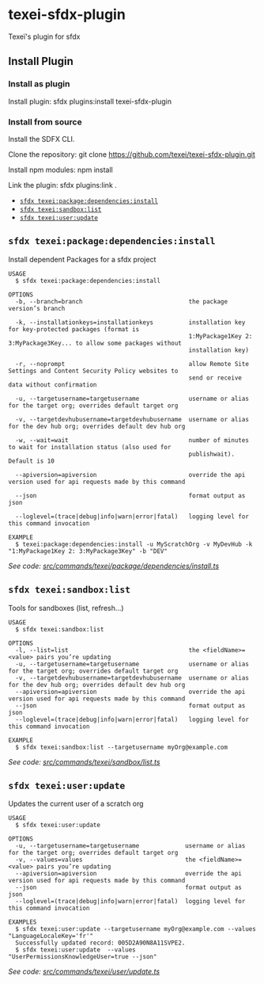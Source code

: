 texei-sfdx-plugin
=================

Texeï&#39;s plugin for sfdx

## Install Plugin

### Install as plugin

Install plugin: sfdx plugins:install texei-sfdx-plugin

### Install from source

Install the SDFX CLI.

Clone the repository: git clone https://github.com/texei/texei-sfdx-plugin.git

Install npm modules: npm install

Link the plugin: sfdx plugins:link .

<!-- commands -->
* [`sfdx texei:package:dependencies:install`](#sfdx-texeipackagedependenciesinstall)
* [`sfdx texei:sandbox:list`](#sfdx-texeisandboxlist)
* [`sfdx texei:user:update`](#sfdx-texeiuserupdate)

## `sfdx texei:package:dependencies:install`

Install dependent Packages for a sfdx project

```
USAGE
  $ sfdx texei:package:dependencies:install

OPTIONS
  -b, --branch=branch                              the package version’s branch

  -k, --installationkeys=installationkeys          installation key for key-protected packages (format is
                                                   1:MyPackage1Key 2: 3:MyPackage3Key... to allow some packages without
                                                   installation key)

  -r, --noprompt                                   allow Remote Site Settings and Content Security Policy websites to
                                                   send or receive data without confirmation

  -u, --targetusername=targetusername              username or alias for the target org; overrides default target org

  -v, --targetdevhubusername=targetdevhubusername  username or alias for the dev hub org; overrides default dev hub org

  -w, --wait=wait                                  number of minutes to wait for installation status (also used for
                                                   publishwait). Default is 10

  --apiversion=apiversion                          override the api version used for api requests made by this command

  --json                                           format output as json

  --loglevel=(trace|debug|info|warn|error|fatal)   logging level for this command invocation

EXAMPLE
  $ texei:package:dependencies:install -u MyScratchOrg -v MyDevHub -k "1:MyPackage1Key 2: 3:MyPackage3Key" -b "DEV"
```

_See code: [src/commands/texei/package/dependencies/install.ts](https://github.com/texei/texei-sfdx-plugin/blob/v0.0.4/src/commands/texei/package/dependencies/install.ts)_

## `sfdx texei:sandbox:list`

Tools for sandboxes (list, refresh...)

```
USAGE
  $ sfdx texei:sandbox:list

OPTIONS
  -l, --list=list                                  the <fieldName>=<value> pairs you’re updating
  -u, --targetusername=targetusername              username or alias for the target org; overrides default target org
  -v, --targetdevhubusername=targetdevhubusername  username or alias for the dev hub org; overrides default dev hub org
  --apiversion=apiversion                          override the api version used for api requests made by this command
  --json                                           format output as json
  --loglevel=(trace|debug|info|warn|error|fatal)   logging level for this command invocation

EXAMPLE
  $ sfdx texei:sandbox:list --targetusername myOrg@example.com
```

_See code: [src/commands/texei/sandbox/list.ts](https://github.com/texei/texei-sfdx-plugin/blob/v0.0.4/src/commands/texei/sandbox/list.ts)_

## `sfdx texei:user:update`

Updates the current user of a scratch org

```
USAGE
  $ sfdx texei:user:update

OPTIONS
  -u, --targetusername=targetusername             username or alias for the target org; overrides default target org
  -v, --values=values                             the <fieldName>=<value> pairs you’re updating
  --apiversion=apiversion                         override the api version used for api requests made by this command
  --json                                          format output as json
  --loglevel=(trace|debug|info|warn|error|fatal)  logging level for this command invocation

EXAMPLES
  $ sfdx texei:user:update --targetusername myOrg@example.com --values "LanguageLocaleKey='fr'" 
  Successfully updated record: 005D2A90N8A11SVPE2.
  $ sfdx texei:user:update  --values "UserPermissionsKnowledgeUser=true --json"
```

_See code: [src/commands/texei/user/update.ts](https://github.com/texei/texei-sfdx-plugin/blob/v0.0.4/src/commands/texei/user/update.ts)_
<!-- commandsstop -->
